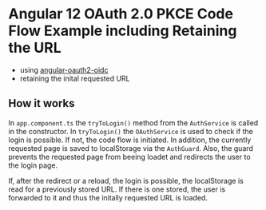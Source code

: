 # Angular 12 OAuth 2.0 PKCE Code Flow Example including Retaining the URL

- using [angular-oauth2-oidc](https://www.npmjs.com/package/angular-oauth2-oidc)
- retaining the inital requested URL

## How it works

In `app.component.ts` the `tryToLogin()` method from the `AuthService` is called in the constructor.
In `tryToLogin()` the `OAuthService` is used to check if the login is possible.
If not, the code flow is initiated.
In addition, the currently requested page is saved to localStorage via the `AuthGuard`.
Also, the guard prevents the requested page from beeing loadet and redirects the user to the login page.

If, after the redirect or a reload, the login is possible, the localStorage is read for a previously stored URL.
If there is one stored, the user is forwarded to it and thus the initally requested URL is loaded.
